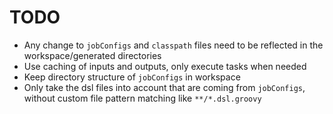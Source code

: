 TODO
====

- Any change to `jobConfigs` and `classpath` files need to be reflected
  in the workspace/generated directories
- Use caching of inputs and outputs, only execute tasks when needed
- Keep directory structure of `jobConfigs` in workspace
- Only take the dsl files into account that are coming from `jobConfigs`,
  without custom file pattern matching like `**/*.dsl.groovy`
